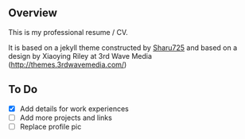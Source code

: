 ## Overview
This is my professional resume / CV.

It is based on a jekyll theme constructed by [Sharu725](https://github.com/sharu725/) and based on a design by Xiaoying Riley at 3rd Wave Media (http://themes.3rdwavemedia.com/)

## To Do
- [X] Add details for work experiences
- [ ] Add more projects and links
- [ ] Replace profile pic
